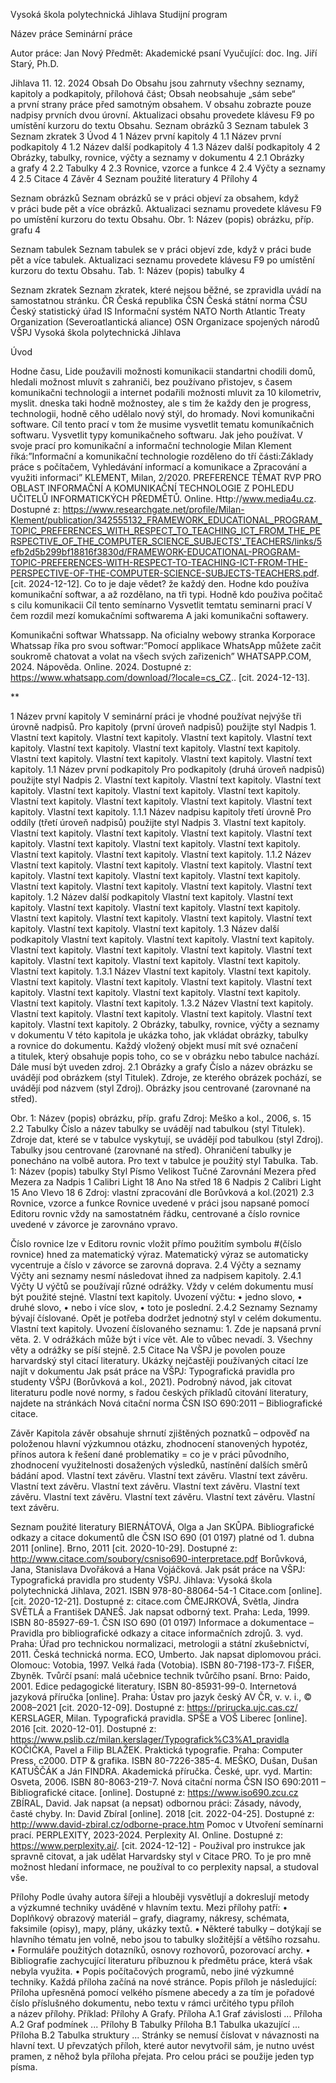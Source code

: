 
Vysoká škola polytechnická Jihlava
Studijní program










Název práce
Seminární práce







Autor práce: 	Jan Nový
Předmět:	Akademické psaní
Vyučující: 	doc. Ing. Jiří Starý, Ph.D.


Jihlava 11. 12. 2024
Obsah
Do Obsahu jsou zahrnuty všechny seznamy, kapitoly a podkapitoly, přílohová část; Obsah neobsahuje „sám sebe“ a první strany práce před samotným obsahem. V obsahu zobrazte pouze nadpisy prvních dvou úrovní.
Aktualizaci obsahu provedete klávesu F9 po umístění kurzoru do textu Obsahu.
Seznam obrázků	3
Seznam tabulek	3
Seznam zkratek	3
Úvod	4
1	Název první kapitoly	4
1.1	Název první podkapitoly	4
1.2	Název další podkapitoly	4
1.3	Název další podkapitoly	4
2	Obrázky, tabulky, rovnice, výčty a seznamy v dokumentu	4
2.1	Obrázky a grafy	4
2.2	Tabulky	4
2.3	Rovnice, vzorce a funkce	4
2.4	Výčty a seznamy	4
2.5	Citace	4
Závěr	4
Seznam použité literatury	4
Přílohy	4

Seznam obrázků
Seznam obrázků se v práci objeví za obsahem, když v práci bude pět a více obrázků. Aktualizaci seznamu provedete klávesu F9 po umístění kurzoru do textu Obsahu.
Obr. 1: Název (popis) obrázku, příp. grafu	4

Seznam tabulek
Seznam tabulek se v práci objeví zde, když v práci bude pět a více tabulek. Aktualizaci seznamu provedete klávesu F9 po umístění kurzoru do textu Obsahu.
Tab. 1: Název (popis) tabulky	4


Seznam zkratek
Seznam zkratek, které nejsou běžné, se zpravidla uvádí na samostatnou stránku.
ČR	Česká republika
ČSN	Česká státní norma
ČSU	Český statistický úřad
IS	Informační systém
NATO	North Atlantic Treaty Organization (Severoatlantická aliance)
OSN	Organizace spojených národů
VŠPJ	Vysoká škola polytechnická Jihlava

Úvod

Hodne času, Lide použavili možnosti komunikacii standartni chodili domů, hledali možnost mluvít s zahraniči, bez používano přistojev, s časem komunikačni technologii a internet podařili možnosti mluvit za 10 kilometriv, myslit. dneska taki hodně možnostey, ale s tim že každy den je progress, technologii, hodně cěho udělalo nový stýl, do hromady. Novi komunikačni software. Cíl tento prací v tom že musime vysvetlit tematu komuníkačnich softwaru. Vysvetlit typy komunikačneho softwaru. Jak jeho používat. V svoje prací pro komunikační a informační technologie Milan Klement říká:”Informační a komunikační technologie rozděleno do tří části:Základy práce s počítačem, Vyhledávání informací a komunikace a Zpracování a využiti informaci”
KLEMENT, Milan, 2/2020. PREFERENCE TÉMAT RVP PRO OBLAST INFORMAČNÍ A KOMUNIKAČNÍ TECHNOLOGIE Z POHLEDU UČITELŮ INFORMATICKÝCH PŘEDMĚTŮ. Online. Http://www.media4u.cz. Dostupné z: https://www.researchgate.net/profile/Milan-Klement/publication/342555132_FRAMEWORK_EDUCATIONAL_PROGRAM_TOPIC_PREFERENCES_WITH_RESPECT_TO_TEACHING_ICT_FROM_THE_PERSPECTIVE_OF_THE_COMPUTER_SCIENCE_SUBJECTS'_TEACHERS/links/5efb2d5b299bf18816f3830d/FRAMEWORK-EDUCATIONAL-PROGRAM-TOPIC-PREFERENCES-WITH-RESPECT-TO-TEACHING-ICT-FROM-THE-PERSPECTIVE-OF-THE-COMPUTER-SCIENCE-SUBJECTS-TEACHERS.pdf. [cit. 2024-12-12].
Co to je daje vědet? že každý den. Hodne kdo používa komunikační softwar, a až rozdělano, na tři typi. Hodně kdo použiva počitač s cilu komunikacii 
Cíl tento semínarno 
Vysvetlit temtatu seminarni prací
V čem rozdil mezí komukačními softwarema 
A jaki komunikačni softawery.

Komunikačni softwar Whatssapp. 
Na oficialny webowy stranka Korporace Whatssap říka pro svou softwar:”Pomocí applikace WhatsApp můžete začit soukromě chatovat a volat na všech svých zařizenich” WHATSAPP.COM, 2024. Nápověda. Online. 2024. Dostupné z: https://www.whatsapp.com/download/?locale=cs_CZ.. [cit. 2024-12-13].  


**

1 Název první kapitoly
V seminární práci je vhodné používat nejvýše tři úrovně nadpisů. Pro kapitoly (první úroveň nadpisů) použijte styl Nadpis 1. 
Vlastní text kapitoly. Vlastní text kapitoly. Vlastní text kapitoly. Vlastní text kapitoly. Vlastní text kapitoly. Vlastní text kapitoly. Vlastní text kapitoly. Vlastní text kapitoly. Vlastní text kapitoly. Vlastní text kapitoly. Vlastní text kapitoly.
1.1 Název první podkapitoly
Pro podkapitoly (druhá úroveň nadpisů) použijte styl Nadpis 2.
Vlastní text kapitoly. Vlastní text kapitoly. Vlastní text kapitoly. Vlastní text kapitoly. Vlastní text kapitoly. Vlastní text kapitoly. Vlastní text kapitoly. Vlastní text kapitoly. Vlastní text kapitoly. Vlastní text kapitoly. Vlastní text kapitoly.
1.1.1 Název nadpisu kapitoly třetí úrovně
Pro oddíly (třetí úroveň nadpisů) použijte styl Nadpis 3.
Vlastní text kapitoly. Vlastní text kapitoly. Vlastní text kapitoly. Vlastní text kapitoly. Vlastní text kapitoly. Vlastní text kapitoly. Vlastní text kapitoly. Vlastní text kapitoly. Vlastní text kapitoly. Vlastní text kapitoly. Vlastní text kapitoly.
1.1.2 Název
Vlastní text kapitoly. Vlastní text kapitoly. Vlastní text kapitoly. Vlastní text kapitoly. Vlastní text kapitoly. Vlastní text kapitoly. Vlastní text kapitoly. Vlastní text kapitoly. Vlastní text kapitoly. Vlastní text kapitoly. Vlastní text kapitoly.
1.2 Název další podkapitoly
Vlastní text kapitoly. Vlastní text kapitoly. Vlastní text kapitoly. Vlastní text kapitoly. Vlastní text kapitoly. Vlastní text kapitoly. Vlastní text kapitoly. Vlastní text kapitoly. Vlastní text kapitoly. Vlastní text kapitoly. Vlastní text kapitoly.
1.3 Název další podkapitoly
Vlastní text kapitoly. Vlastní text kapitoly. Vlastní text kapitoly. Vlastní text kapitoly. Vlastní text kapitoly. Vlastní text kapitoly. Vlastní text kapitoly. Vlastní text kapitoly. Vlastní text kapitoly. Vlastní text kapitoly. Vlastní text kapitoly.
1.3.1 Název
Vlastní text kapitoly. Vlastní text kapitoly. Vlastní text kapitoly. Vlastní text kapitoly. Vlastní text kapitoly. Vlastní text kapitoly. Vlastní text kapitoly. Vlastní text kapitoly. Vlastní text kapitoly. Vlastní text kapitoly. Vlastní text kapitoly.
1.3.2 Název
Vlastní text kapitoly. Vlastní text kapitoly. Vlastní text kapitoly. Vlastní text kapitoly. Vlastní text kapitoly. Vlastní text kapitoly. 
2 Obrázky, tabulky, rovnice, výčty a seznamy v dokumentu
V této kapitola je ukázka toho, jak vkládat obrázky, tabulky a rovnice do dokumentu. Každý vložený objekt musí mít své označení a titulek, který obsahuje popis toho, co se v obrázku nebo tabulce nachází. Dále musí být uveden zdroj.
2.1 Obrázky a grafy
Číslo a název obrázku se uvádějí pod obrázkem (styl Titulek). Zdroje, ze kterého obrázek pochází, se uvádějí pod názvem (styl Zdroj). Obrázky jsou centrované (zarovnané na střed).
 
Obr. 1: Název (popis) obrázku, příp. grafu 
Zdroj: Meško a kol., 2006, s. 15
2.2 Tabulky
Číslo a název tabulky se uvádějí nad tabulkou (styl Titulek). Zdroje dat, které se v tabulce vyskytují, se uvádějí pod tabulkou (styl Zdroj). Tabulky jsou centrované (zarovnané na střed). Ohraničení tabulky je ponecháno na volbě autora. Pro text v tabulce je použitý styl Tabulka.
Tab. 1: Název (popis) tabulky
Styl
Písmo
Velikost
Tučné
Zarovnání
Mezera před
Mezera za
Nadpis 1
Calibri Light
18
Ano
Na střed
18
6
Nadpis 2
Calibri Light
15
Ano
Vlevo
18
6
Zdroj: vlastní zpracování dle Borůvková a kol.(2021)
2.3 Rovnice, vzorce a funkce
Rovnice uvedené v práci jsou napsané pomocí Editoru rovnic vždy na samostatném řádku, centrované a číslo rovnice uvedené v závorce je zarovnáno vpravo. 

Číslo rovnice lze v Editoru rovnic vložit přímo použitím symbolu #(číslo rovnice) hned za matematický výraz. Matematický výraz se automaticky vycentruje a číslo v závorce se zarovná doprava.
2.4 Výčty a seznamy
Výčty ani seznamy nesmí následovat ihned za nadpisem kapitoly.
2.4.1 Výčty
U výčtů se používají různé odrážky. Vždy v celém dokumentu musí být použité stejné.
Vlastní text kapitoly. Uvození výčtu:
    • jedno slovo,
    • druhé slovo,
    • nebo i více slov,
    • toto je poslední.
2.4.2 Seznamy
Seznamy bývají číslované. Opět je potřeba dodržet jednotný styl v celém dokumentu.
Vlastní text kapitoly. Uvození číslovaného seznamu:
    1. Zde je napsaná první věta.
    2. V odrážkách může být i více vět. Ale to vůbec nevadí.
    3. Všechny věty a odrážky se píší stejně.
2.5 Citace
Na VŠPJ je povolen pouze harvardský styl citací literatury. Ukázky nejčastěji používaných citací lze najít v dokumentu Jak psát práce na VŠPJ: Typografická pravidla pro studenty VŠPJ (Borůvková a kol., 2021). Podrobný návod, jak citovat literaturu podle nové normy, s řadou českých příkladů citování literatury, najdete na stránkách Nová citační norma ČSN ISO 690:2011 – Bibliografické citace.


Závěr
Kapitola závěr obsahuje shrnutí zjištěných poznatků – odpověď na položenou hlavní výzkumnou otázku, zhodnocení stanovených hypotéz, přínos autora k řešení dané problematiky = co je v práci původního, zhodnocení využitelnosti dosažených výsledků, nastínění dalších směrů bádání apod.
Vlastní text závěru. Vlastní text závěru. Vlastní text závěru. Vlastní text závěru. Vlastní text závěru. Vlastní text závěru. Vlastní text závěru. Vlastní text závěru. Vlastní text závěru. Vlastní text závěru. Vlastní text závěru.

Seznam použité literatury
BIERNÁTOVÁ, Olga a Jan SKŮPA. Bibliografické odkazy a citace dokumentů dle ČSN ISO 690 (01 0197) platné od 1. dubna 2011 [online]. Brno, 2011 [cit. 2020-10-29]. Dostupné z: http://www.citace.com/soubory/csniso690-interpretace.pdf
Borůvková, Jana, Stanislava Dvořáková a Hana Vojáčková. Jak psát práce na VŠPJ: Typografická pravidla pro studenty VŠPJ. Jihlava: Vysoká škola polytechnická Jihlava, 2021. ISBN 978-80-88064-54-1
Citace.com [online]. [cit. 2020-12-21]. Dostupné z: citace.com
ČMEJRKOVÁ, Světla, Jindra SVĚTLÁ a František DANEŠ. Jak napsat odborný text. Praha: Leda, 1999. ISBN 80-85927-69-1.
ČSN ISO 690 (01 0197) Informace a dokumentace – Pravidla pro bibliografické odkazy a citace informačních zdrojů. 3. vyd. Praha: Úřad pro technickou normalizaci, metrologii a státní zkušebnictví, 2011. Česká technická norma.
ECO, Umberto. Jak napsat diplomovou práci. Olomouc: Votobia, 1997. Velká řada (Votobia). ISBN 80-7198-173-7.
FIŠER, Zbyněk. Tvůrčí psaní: malá učebnice technik tvůrčího psaní. Brno: Paido, 2001. Edice pedagogické literatury. ISBN 80-85931-99-0.
Internetová jazyková příručka [online]. Praha: Ústav pro jazyk český AV ČR, v. v. i., © 2008–2021 [cit. 2020-12-09]. Dostupné z: https://prirucka.ujc.cas.cz/
KERSLAGER, Milan. Typografická pravidla. SPŠE a VOŠ Liberec [online]. 2016 [cit. 2020-12-01]. Dostupné z: https://www.pslib.cz/milan.kerslager/Typografick%C3%A1_pravidla
KOČIČKA, Pavel a Filip BLAŽEK. Praktická typografie. Praha: Computer Press, c2000. DTP & grafika. ISBN 80-7226-385-4.
MEŠKO, Dušan, Dušan KATUŠČÁK a Ján FINDRA. Akademická příručka. České, upr. vyd. Martin: Osveta, 2006. ISBN 80-8063-219-7.
Nová citační norma ČSN ISO 690:2011 – Bibliografické citace. [online]. Dostupné z: https://www.iso690.zcu.cz
ZBÍRAL, David. Jak napsat (a nepsat) odbornou práci: Zásady, návody, časté chyby. In: David Zbíral [online]. 2018 [cit. 2022-04-25]. Dostupné z: http://www.david-zbiral.cz/odborne-prace.htm
Pomoc v Utvoření semínarni prací.
PERPLEXITY, 2023-2024. Perplexity AI. Online. Dostupné z: https://www.perplexity.ai/. [cit. 2024-12-12] - Použival pro instrukce jak spravně citovat, a jak udělat Harvardsky styl v Citace PRO. To je pro mně možnost hledaní informace, ne používal to co perplexity napsal, a studoval vše.



Přílohy
Podle úvahy autora šířeji a hlouběji vysvětlují a dokreslují metody a výzkumné techniky uváděné v hlavním textu. 
Mezi přílohy patří:
    • Doplňkový obrazový materiál – grafy, diagramy, nákresy, schémata, faksimile (opisy), mapy, plány, ukázky textů.
    • Některé tabulky – dotýkají se hlavního tématu jen volně, nebo jsou to tabulky složitější a většího rozsahu.
    • Formuláře použitých dotazníků, osnovy rozhovorů, pozorovací archy.
    • Bibliografie zachycující literaturu příbuznou k předmětu práce, která však nebyla využita.
    • Popis počítačových programů, nebo jiné výzkumné techniky.
Každá příloha začíná na nové stránce. 
Popis příloh je následující: Příloha upřesněná pomocí velkého písmene abecedy a za tím je pořadové číslo příslušného dokumentu, nebo textu v rámci určitého typu příloh a název přílohy.
Příklad: Přílohy A Grafy.
Příloha A.1 Graf závislosti ...
Příloha A.2 Graf podmínek ...
Přílohy B Tabulky
Příloha B.1 Tabulka ukazující ...
Příloha B.2 Tabulka struktury ...
Stránky se nemusí číslovat v návaznosti na hlavní text. U převzatých příloh, které autor nevytvořil sám, je nutno uvést pramen, z něhož byla příloha přejata. Pro celou práci se použije jeden typ písma. 
